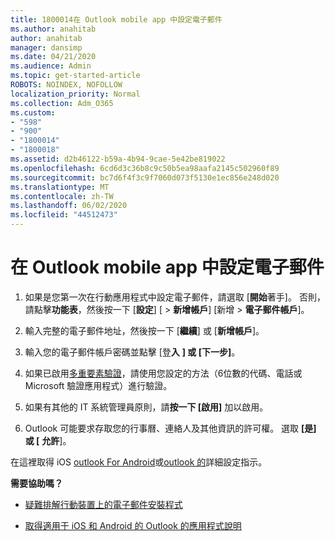 ```yaml
---
title: 1800014在 Outlook mobile app 中設定電子郵件
ms.author: anahitab
author: anahitab
manager: dansimp
ms.date: 04/21/2020
ms.audience: Admin
ms.topic: get-started-article
ROBOTS: NOINDEX, NOFOLLOW
localization_priority: Normal
ms.collection: Adm_O365
ms.custom:
- "598"
- "900"
- "1800014"
- "1800018"
ms.assetid: d2b46122-b59a-4b94-9cae-5e42be819022
ms.openlocfilehash: 6cd6d3c36b8c9c50b5ea98aafa2145c502960f89
ms.sourcegitcommit: bc7d6f4f3c9f7060d073f5130e1ec856e248d020
ms.translationtype: MT
ms.contentlocale: zh-TW
ms.lasthandoff: 06/02/2020
ms.locfileid: "44512473"
---
```

# <a name="set-up-email-in-the-outlook-mobile-app"></a>在 Outlook mobile app 中設定電子郵件

1. 如果是您第一次在行動應用程式中設定電子郵件，請選取 [**開始**著手]。 否則，請點擊**功能表**，然後按一下 [**設定**] [ \> **新增帳戶**] [新增 \> **電子郵件帳戶**]。

2. 輸入完整的電子郵件地址，然後按一下 [**繼續**] 或 [**新增帳戶**]。

3. 輸入您的電子郵件帳戶密碼並點擊 [登**入** **] 或 [下一步]**。

4. 如果已啟用[多重要素驗證](https://docs.microsoft.com/microsoft-365/admin/security-and-compliance/set-up-multi-factor-authentication)，請使用您設定的方法（6位數的代碼、電話或 Microsoft 驗證應用程式）進行驗證。

5. 如果有其他的 IT 系統管理員原則，請**按一下 [啟用]** 加以啟用。

6. Outlook 可能要求存取您的行事曆、連絡人及其他資訊的許可權。 選取 **[是] 或 [** **允許**]。

在這裡取得 iOS [outlook For Android](https://support.office.com/article/886db551-8dfa-4fd5-b835-f8e532091872.aspx)或[outlook 的](https://support.office.com/article/b2de2161-cc1d-49ef-9ef9-81acd1c8e234.aspx)詳細設定指示。
  
 **需要協助嗎？**
  
- [疑難排解行動裝置上的電子郵件安裝程式](https://support.office.com/article/a264ef01-9c88-48fb-9285-7017e4f31f02.aspx)

- [取得適用于 iOS 和 Android 的 Outlook 的應用程式說明](https://support.office.com/article/218a22d1-9fa5-4889-b689-de1c63493243.aspx#ID0EAABAAA=Contact_Support)
